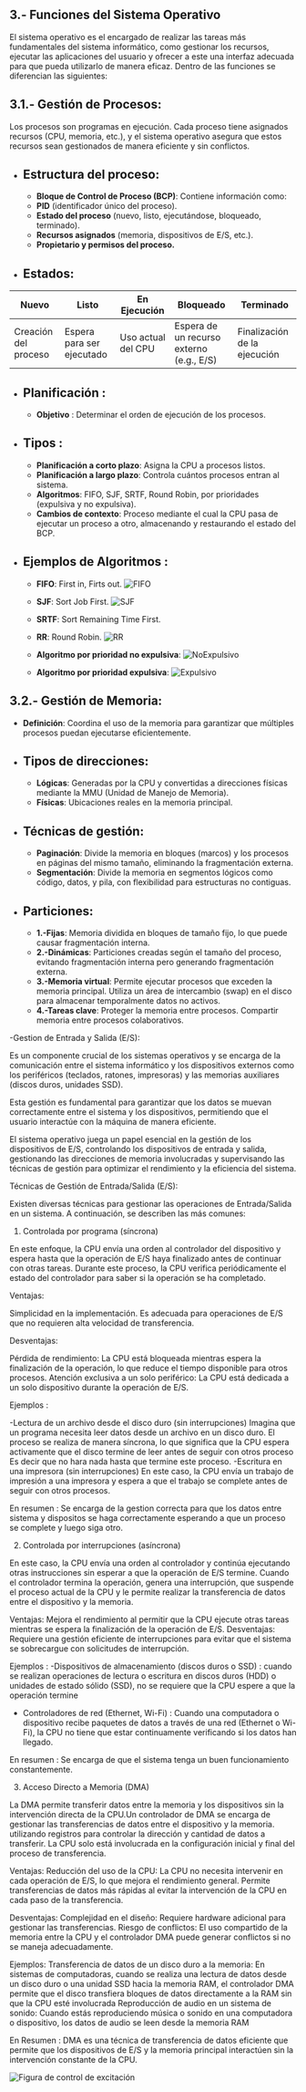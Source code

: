 ## 3.- Funciones del Sistema Operativo


El sistema operativo es el encargado de realizar las tareas más fundamentales del sistema informático, como gestionar los recursos, ejecutar las aplicaciones del usuario y ofrecer a este una interfaz adecuada para que pueda utilizarlo de manera eficaz.
Dentro de las funciones se diferencian las siguientes:


## 3.1.- Gestión de Procesos:


Los procesos son programas en ejecución. Cada proceso tiene asignados recursos (CPU, memoria, etc.), y el sistema operativo asegura que estos recursos sean gestionados de manera eficiente y sin conflictos.


- ## **Estructura del proceso:**
  - **Bloque de Control de Proceso (BCP)**: Contiene información como:
  - **PID** (identificador único del proceso).
  - **Estado del proceso** (nuevo, listo, ejecutándose, bloqueado, terminado).
  - **Recursos asignados** (memoria, dispositivos de E/S, etc.).
  - **Propietario y permisos del proceso.**
- ## **Estados**:


| Nuevo                | Listo                     | En Ejecución       | Bloqueado                                | Terminado                    |
| -------------------- | ------------------------- | ------------------ | ---------------------------------------- | ---------------------------- |
| Creación del proceso | Espera para ser ejecutado | Uso actual del CPU | Espera de un recurso externo (e.g., E/S) | Finalización de la ejecución |


- ## Planificación :
  - **Objetivo** : Determinar el orden de ejecución de los procesos.
- ## Tipos :
  - **Planificación a corto plazo**: Asigna la CPU a procesos listos.
  - **Planificación a largo plazo**: Controla cuántos procesos entran al sistema.
  - **Algoritmos**: FIFO, SJF, SRTF, Round Robin, por prioridades (expulsiva y no expulsiva).
  - **Cambios de contexto**: Proceso mediante el cual la CPU pasa de ejecutar un proceso a otro, almacenando y restaurando el estado del BCP.
- ## Ejemplos de Algoritmos :


  - **FIFO**: First in, Firts out.
    ![FIFO](imagenesSOA\png\FIFO.png)


  - **SJF**: Sort Job First.
    ![SJF](imagenesSOA\png\SJF.png)


  - **SRTF**: Sort Remaining Time First.



  - **RR**: Round Robin.
    ![RR](imagenesSOA\png\RR.png)


  - **Algoritmo por prioridad no expulsiva**:
    ![NoExpulsivo](imagenesSOA\png\NoExpulsivo.png)


  - **Algoritmo por prioridad expulsiva**:
    ![Expulsivo](imagenesSOA\png\Expulsivo.png)


## 3.2.- Gestión de Memoria:


- **Definición**: Coordina el uso de la memoria para garantizar que múltiples procesos puedan ejecutarse eficientemente.
- ## **Tipos de direcciones**:
  - **Lógicas**: Generadas por la CPU y convertidas a direcciones físicas mediante la MMU (Unidad de Manejo de Memoria).
  - **Físicas**: Ubicaciones reales en la memoria principal.
- ## **Técnicas de gestión**:


  - **Paginación**: Divide la memoria en bloques (marcos) y los procesos en páginas del mismo tamaño, eliminando la fragmentación externa.
  - **Segmentación**: Divide la memoria en segmentos lógicos como código, datos, y pila, con flexibilidad para estructuras no contiguas.


- ## **Particiones**:


  - **1.-Fijas**: Memoria dividida en bloques de tamaño fijo, lo que puede causar fragmentación interna.
  - **2.-Dinámicas**: Particiones creadas según el tamaño del proceso, evitando fragmentación interna pero generando fragmentación externa.
  - **3.-Memoria virtual**:
    Permite ejecutar procesos que exceden la memoria principal.
    Utiliza un área de intercambio (swap) en el disco para almacenar temporalmente datos no activos.
  - **4.-Tareas clave**:
    Proteger la memoria entre procesos.
    Compartir memoria entre procesos colaborativos.

-Gestion de Entrada y Salida (E/S):

 Es un componente crucial de los sistemas operativos y se encarga de la comunicación entre el sistema informático y los dispositivos externos
 como los periféricos (teclados, ratones, impresoras) y las memorias auxiliares (discos duros, unidades SSD).

 Esta gestión es fundamental para garantizar que los datos se muevan correctamente entre el sistema y los dispositivos, permitiendo que el usuario interactúe 
 con la máquina de manera eficiente.

 El sistema operativo juega un papel esencial en la gestión de los dispositivos de E/S, controlando los dispositivos de entrada y salida, gestionando las direcciones de memoria involucradas
 y supervisando las técnicas de gestión para optimizar el rendimiento y la eficiencia del sistema.

 Técnicas de Gestión de Entrada/Salida (E/S):
  
 Existen diversas técnicas para gestionar las operaciones de Entrada/Salida en un sistema. A continuación, se describen las más comunes:
 1. Controlada por programa (síncrona)

 En este enfoque, la CPU envía una orden al controlador del dispositivo y espera hasta que la operación de E/S haya finalizado antes de continuar con otras tareas.
 Durante este proceso, la CPU verifica periódicamente el estado del controlador para saber si la operación se ha completado.

 Ventajas:

 Simplicidad en la implementación.
 Es adecuada para operaciones de E/S que no requieren alta velocidad de transferencia.
 
  Desventajas:

  Pérdida de rendimiento: La CPU está bloqueada mientras espera la finalización de la operación, lo que reduce el tiempo disponible para otros procesos.
  Atención exclusiva a un solo periférico: La CPU está dedicada a un solo dispositivo durante la operación de E/S.

 Ejemplos : 
 
   -Lectura de un archivo desde el disco duro (sin interrupciones)
  Imagina que un programa necesita leer datos desde un archivo en un disco duro. El proceso se realiza de manera síncrona, lo que significa que la CPU espera activamente que el disco termine de leer antes de seguir con otros proceso
   Es decir que no hara nada hasta que termine este proceso.
   -Escritura en una impresora (sin interrupciones)
   En este caso, la CPU envía un trabajo de impresión a una impresora y espera a que el trabajo se complete antes de seguir con otros procesos.
  
  En resumen : 
 Se encarga de la gestion correcta para que los datos entre sistema y dispositos se haga correctamente esperando a que un proceso se complete y luego siga otro.
  
  2. Controlada por interrupciones (asíncrona)


 En este caso, la CPU envía una orden al controlador y continúa ejecutando otras instrucciones sin esperar a que la operación de E/S termine.
 Cuando el controlador termina la operación, genera una interrupción, que suspende el proceso actual de la CPU y le permite realizar la transferencia de datos entre el dispositivo y la memoria.

 Ventajas:
 Mejora el rendimiento al permitir que la CPU ejecute otras tareas mientras se espera la finalización de la operación de E/S.
 Desventajas:
 Requiere una gestión eficiente de interrupciones para evitar que el sistema se sobrecargue con solicitudes de interrupción.

 Ejemplos :
  -Dispositivos de almacenamiento (discos duros o SSD) :  cuando se realizan operaciones de lectura o escritura en discos duros (HDD) o unidades de estado sólido (SSD), no se requiere que la CPU espere a que la operación termine
  - Controladores de red (Ethernet, Wi-Fi) :  Cuando una computadora o dispositivo recibe paquetes de datos a través de una red (Ethernet o Wi-Fi), la CPU no tiene que estar continuamente verificando si los datos han llegado.

 En resumen :
 Se encarga de que el sistema tenga un buen funcionamiento constantemente.

 3. Acceso Directo a Memoria (DMA)

 La DMA permite transferir datos entre la memoria y los dispositivos sin la intervención directa de la CPU.Un controlador de DMA se encarga de gestionar las transferencias de datos entre el dispositivo y la memoria.
 utilizando registros para controlar la dirección y cantidad de datos a transferir. La CPU solo está involucrada en la configuración inicial y final del proceso de transferencia.

 
 Ventajas:
 Reducción del uso de la CPU: La CPU no necesita intervenir en cada operación de E/S, lo que mejora el rendimiento general.
 Permite transferencias de datos más rápidas al evitar la intervención de la CPU en cada paso de la transferencia.

 Desventajas: 
 Complejidad en el diseño: Requiere hardware adicional para gestionar las transferencias.
 Riesgo de conflictos: El uso compartido de la memoria entre la CPU y el controlador DMA puede generar conflictos si no se maneja adecuadamente.

 Ejemplos:
  Transferencia de datos de un disco duro a la memoria: En sistemas de computadoras, cuando se realiza una lectura de datos desde un disco duro o una unidad SSD hacia la memoria RAM, el controlador DMA
  permite que el disco transfiera bloques de datos directamente a la RAM sin que la CPU esté involucrada
  Reproducción de audio en un sistema de sonido: Cuando estás reproduciendo música o sonido en una computadora o dispositivo, los datos de audio se leen desde la memoria RAM 

   En Resumen :
   DMA es una técnica de transferencia de datos eficiente que permite que los dispositivos de E/S y la memoria principal interactúen sin la intervención constante de la CPU.


![Figura de control de excitación](imagenes/Figura-1-Estructura-general-del-control-de-excitacion-de-la-maquina-sincrona.png)

